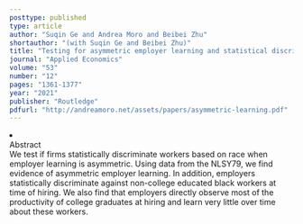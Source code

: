 ```yaml
---
posttype: published
type: article
author: "Suqin Ge and Andrea Moro and Beibei Zhu"
shortauthor: "(with Suqin Ge and Beibei Zhu)"
title: "Testing for asymmetric employer learning and statistical discrimination"
journal: "Applied Economics"
volume: "53"
number: "12"
pages: "1361-1377"
year: "2021"
publisher: "Routledge"
pdfurl: "http://andreamoro.net/assets/papers/asymmetric-learning.pdf"
---
```

<li class='acc_hide'> <div class="title">Abstract</div>
We test if firms statistically discriminate workers based on race when employer learning is asymmetric.
Using data from the NLSY79, we find evidence of asymmetric employer learning.
In addition, employers statistically discriminate against non-college
educated black workers at time of hiring. We also find that employers
directly observe most of the productivity of college graduates at
hiring and learn very little over time about these workers.
</li>
